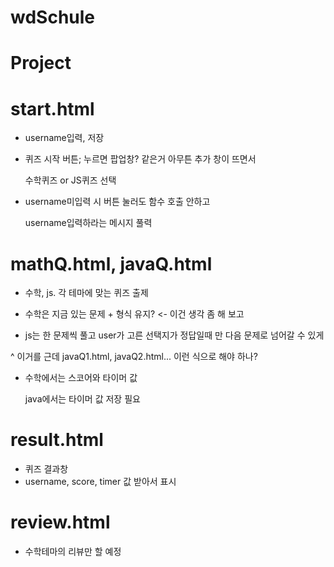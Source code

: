 # wdSchule

# Project

# start.html

* username입력, 저장

* 퀴즈 시작 버튼; 
  누르면 팝업창? 같은거 아무튼 추가 창이 뜨면서

  수학퀴즈 or JS퀴즈 선택

* username미입력 시 버튼 눌러도 함수 호출 안하고
  
  username입력하라는 메시지 풀력

# mathQ.html, javaQ.html

* 수학, js. 각 테마에 맞는 퀴즈 출제

* 수학은 지금 있는 문제 + 형식 유지? <- 이건 생각 좀 해 보고

* js는 한 문제씩 풀고 user가 고른 선택지가 정답일때 만 다음 문제로 넘어갈 수 있게

^ 이거를 근데 javaQ1.html, javaQ2.html... 이런 식으로 해야 하나?

* 수학에서는 스코어와 타이머 값

  java에서는 타이머 값 저장 필요

# result.html

* 퀴즈 결과창
* username, score, timer 값 받아서 표시

# review.html

* 수학테마의 리뷰만 할 예정
